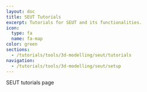 ```yaml
---
layout: doc
title: SEUT Tutorials
excerpt: Tutorials for SEUT and its functionalities.
icon:
  type: fa
  name: fa-map
color: green
sections:
  - /tutorials/tools/3d-modelling/seut/tutorials
navigation:
  - /tutorials/tools/3d-modelling/seut/setup
---
```


SEUT tutorials page